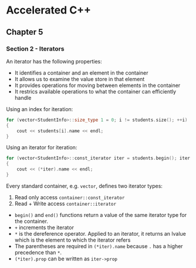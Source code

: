 # Accelerated C++
## Chapter 5
### Section 2 - Iterators

An iterator has the following properties:
- It identifies a container and an element in the container
- It allows us to examine the value store in that element
- It provides operations for moving between elements in the container
- It restrics available operations to what the container can efficiently handle

Using an index for iteration:
```cpp
for (vector<StudentInfo>::size_type 1 = 0; i != students.size(); ++i)
{
    cout << students[i].name << endl;
}
```

Using an iterator for iteration:
```cpp
for (vector<StudentInfo>::const_iterator iter = students.begin(); iter != students.end() ++iter;)
{
    cout << (*iter).name << endl;
}
```

Every standard container, e.g. `vector`, defines two iterator types:
1. Read only access `container::const_iterator`
2. Read + Write access `container::iterator`

- `begin()` and `end()` functions return a value of the same iterator type for the container.
- `+` increments the iterator
- `*` is the dereference operator. Applied to an iterator, it returns an lvalue which is the element to which the iterator refers
- The parentheses are required in `(*iter).name` because `.` has a higher precedence than `*`.
- `(*iter).prop` can be written as `iter->prop`
